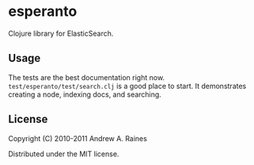 # esperanto

Clojure library for ElasticSearch.

## Usage

The tests are the best documentation right
now. `test/esperanto/test/search.clj` is a good place to start.  It
demonstrates creating a node, indexing docs, and searching.

## License

Copyright (C) 2010-2011 Andrew A. Raines

Distributed under the MIT license.
